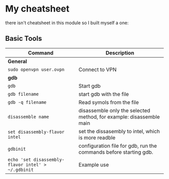# My cheatsheet
there isn't cheatsheet in this module so I built myself a one:

## Basic Tools

| **Command**   | **Description**   |
| --------------|-------------------|
| **General** |
| `sudo openvpn user.ovpn` | Connect to VPN |
| **gdb** |
| `gdb` | Start gdb |
| `gdb filename` | start gdb with the file |
| `gdb -q filename` | Read symols from the file |
| `disassemble name` | disassemble only the selected method, for example: disassemble main |
| `set disassembly-flavor intel` | set the dissasembly to intel, which is more readble
|  `gdbinit` | configuration file for gdb, run the commands before starting gdb. |
| `echo 'set disassembly-flavor intel' > ~/.gdbinit` | Example use |

